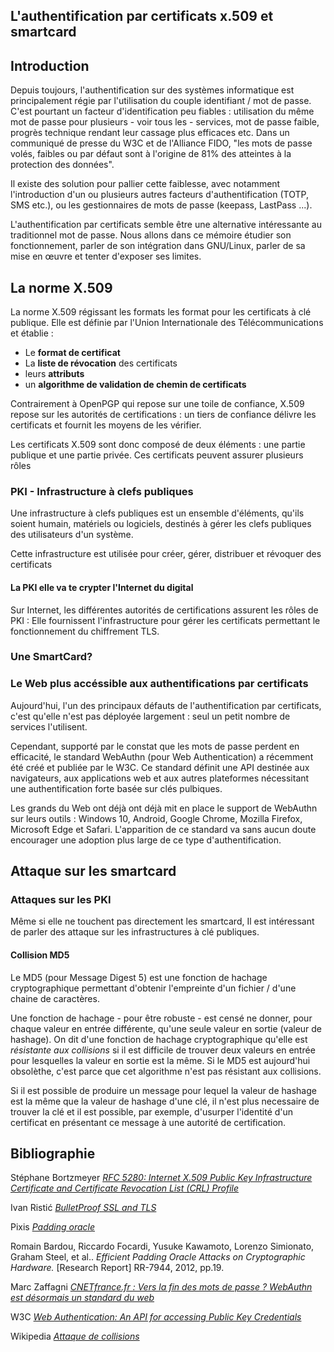 L'authentification par certificats x.509 et smartcard
-----------------------------------------------------

## Introduction

Depuis toujours, l'authentification sur des systèmes informatique est
principalement régie par l'utilisation du couple identifiant / mot de passe.
C'est pourtant un facteur d'identification peu fiables : utilisation du même mot
de passe pour plusieurs - voir tous les - services, mot de passe faible, progrès
technique rendant leur cassage plus efficaces etc. Dans un communiqué de presse
du W3C et de l'Alliance FIDO, "les mots de passe volés, faibles ou par défaut
sont à l'origine de 81% des atteintes à la protection des données".

Il existe des solution pour pallier cette faiblesse, avec notamment
l'introduction d'un ou plusieurs autres facteurs d'authentification (TOTP, SMS
etc.), ou les gestionnaires de mots de passe (keepass, LastPass ...).

L'authentification par certificats semble être une alternative
intéressante au traditionnel mot de passe. Nous allons dans ce mémoire étudier
son fonctionnement, parler de son intégration dans GNU/Linux, parler de sa mise
en œuvre et tenter d'exposer ses limites.

## La norme X.509

La norme X.509 régissant les formats les format pour les certificats à clé
publique. Elle est définie par l'Union Internationale des Télécommunications et
établie :

 - Le **format de certificat**
 - La **liste de révocation** des certificats
 - leurs **attributs**
 - un **algorithme de validation de chemin de certificats**

Contrairement à OpenPGP qui repose sur une toile de confiance, X.509 repose sur
les autorités de certifications : un tiers de confiance délivre les certificats
et fournit les moyens de les vérifier.

Les certificats X.509 sont donc composé de deux éléments : une partie publique
et une partie privée. Ces certificats peuvent assurer plusieurs rôles

### PKI - Infrastructure à clefs publiques

Une infrastructure à clefs publiques est un ensemble d'éléments, qu'ils soient
humain, matériels ou logiciels, destinés à gérer les clefs publiques des
utilisateurs d'un système.

Cette infrastructure est utilisée pour créer, gérer, distribuer et révoquer des
certificats

#### La PKI elle va te crypter l'Internet du digital

Sur Internet, les différentes autorités de certifications assurent les rôles de
PKI : Elle fournissent l'infrastructure pour gérer les certificats permettant
le fonctionnement du chiffrement TLS.

### Une SmartCard?

### Le Web plus accéssible aux authentifications par certificats

Aujourd'hui, l'un des principaux défauts de l'authentification par certificats,
c'est qu'elle n'est pas déployée largement : seul un petit nombre de services
l'utilisent.

Cependant, supporté par le constat que les mots de passe perdent
en efficacité, le standard WebAuthn (pour Web Authentication) a récemment été
créé et publiée par le W3C. Ce standard définit une API destinée aux
navigateurs, aux applications web et aux autres plateformes nécessitant une
authentification forte basée sur clés pulbiques.

Les grands du Web ont déjà ont déjà mit en place le support de WebAuthn sur
leurs outils : Windows 10, Android, Google Chrome, Mozilla Firefox,
Microsoft Edge et Safari. L'apparition de ce standard va sans aucun doute
encourager une adoption plus large de ce type d'authentification.

## Attaque sur les smartcard

### Attaques sur les PKI

Même si elle ne touchent pas directement les smartcard, Il est intéressant de
parler des attaque sur les infrastructures à clé publiques.

#### Collision MD5

Le MD5 (pour Message Digest 5) est une fonction de hachage cryptographique
permettant d'obtenir l'empreinte d'un fichier / d'une chaine de caractères.

Une fonction de hachage - pour être robuste - est censé ne donner, pour chaque
valeur en entrée différente, qu'une seule valeur en sortie (valeur de hashage).
On dit d'une fonction de hachage cryptographique qu'elle est *résistante aux
collisions* si il est difficile de trouver deux valeurs en entrée pour
lesquelles la valeur en sortie est la même. Si le MD5 est aujourd'hui obsolèthe,
c'est parce que cet algorithme n'est pas résistant aux collisions.

Si il est possible de produire un message pour lequel la valeur de hashage est
la même que la valeur de hashage d'une clé, il n'est plus necessaire de trouver
la clé et il est possible, par exemple, d'usurper l'identité d'un certificat
en présentant ce message à une autorité de certification.

## Bibliographie

Stéphane Bortzmeyer *[RFC 5280: Internet X.509 Public Key Infrastructure
Certificate and Certificate Revocation List (CRL)
Profile](https://www.bortzmeyer.org/5280.html)*

Ivan Ristić *[BulletProof SSL and TLS](https://www.feistyduck.com/books/bulletproof-ssl-and-tls)*

Pixis *[Padding oracle](https://beta.hackndo.com/padding-oracle/)*

Romain Bardou, Riccardo Focardi, Yusuke Kawamoto, Lorenzo Simionato, Graham Steel, et al..
*Efficient Padding Oracle Attacks on Cryptographic Hardware.* [Research Report] RR-7944, 2012,
pp.19. <hal-00691958v2>

Marc Zaffagni *[CNETfrance.fr : Vers la fin des mots de passe ? WebAuthn est
désormais un standard du web](https://www.cnetfrance.fr/news/vers-la-fin-des-mots-de-passe-webauthn-est-desormais-un-standard-du-web-39881531.htm)*

W3C *[Web Authentication: An API for accessing Public Key Credentials](https://www.w3.org/TR/webauthn)*

Wikipedia *[Attaque de collisions](https://fr.wikipedia.org/wiki/Attaque_de_collisions)*
